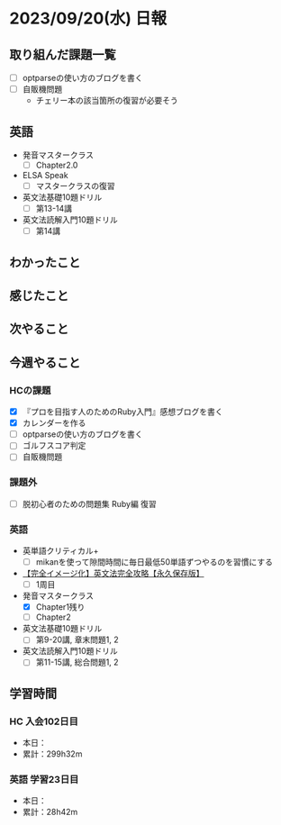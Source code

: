 # 2023/09/20(水) 日報

## 取り組んだ課題一覧

- [ ] optparseの使い方のブログを書く
- [ ] 自販機問題
  - チェリー本の該当箇所の復習が必要そう

## 英語

- 発音マスタークラス
  - [ ] Chapter2.0
- ELSA Speak
  - [ ] マスタークラスの復習
- 英文法基礎10題ドリル
  - [ ] 第13-14講
- 英文法読解入門10題ドリル
  - [ ] 第14講

## わかったこと

## 感じたこと

## 次やること

## 今週やること

### HCの課題

- [x] 『プロを目指す人のためのRuby入門』感想ブログを書く
- [x] カレンダーを作る
- [ ] optparseの使い方のブログを書く
- [ ] ゴルフスコア判定
- [ ] 自販機問題

### 課題外

- [ ] 脱初心者のための問題集 Ruby編 復習

### 英語

- 英単語クリティカル+
  - [ ] mikanを使って隙間時間に毎日最低50単語ずつやるのを習慣にする
- [【完全イメージ化】英文法完全攻略【永久保存版】](https://youtu.be/c1xbL9Ql4F0?si=f3kFSn2FOjloqZXc)
  - [ ] 1周目
- 発音マスタークラス
  - [x] Chapter1残り
  - [ ] Chapter2
- 英文法基礎10題ドリル
  - [ ] 第9-20講, 章末問題1, 2
- 英文法読解入門10題ドリル
  - [ ] 第11-15講, 総合問題1, 2

## 学習時間

### HC 入会102日目

- 本日：
- 累計：299h32m

### 英語 学習23日目

- 本日：
- 累計：28h42m
